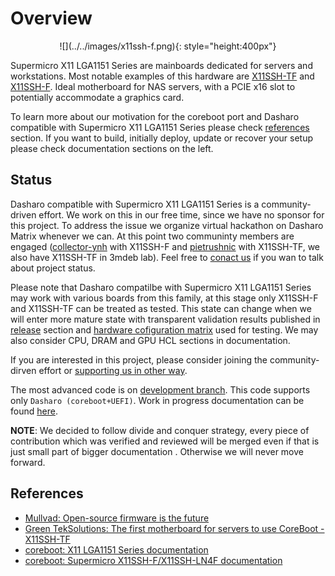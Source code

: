 # Overview

<center>
![](../../images/x11ssh-f.png){: style="height:400px"}
</center>

Supermicro X11 LGA1151 Series are mainboards dedicated for servers and
workstations. Most notable examples of this hardware are
[X11SSH-TF](https://www.supermicro.com/en/products/motherboard/x11ssh-tf) and
[X11SSH-F](https://www.supermicro.com/en/products/motherboard/X11SSH-F). Ideal
motherboard for NAS servers, with a PCIE x16 slot to potentially accommodate a
graphics card.

To learn more about our motivation for the coreboot port and Dasharo compatible
with Supermicro X11 LGA1151 Series please check [references](#references) section.
If you want to build, initially deploy, update or recover your setup please
check documentation sections on the left.

## Status

Dasharo compatible with Supermicro X11 LGA1151 Series is a community-driven
effort. We work on this in our free time, since we have no sponsor for this
project. To address the issue we organize virtual hackathon on Dasharo Matrix
whenever we can. At this point two communinty members are engaged
([collector-ynh](https://matrix.to/#/@collector-ynh:matrix.org) with X11SSH-F
and [pietrushnic](https://matrix.to/#/@pietrushnic:matrix.org) with X11SSH-TF,
we also have X11SSH-TF in 3mdeb lab). Feel free to [conact
us](mailto:contact@dasharo.com) if you wan to talk about project status. 

Please note that Dasharo compatilbe with Supermicro X11 LGA1151 Series may work
with various boards from this family, at this stage only X11SSH-F and X11SSH-TF
can be treated as tested. This state can change when we will enter more mature
state with transparent validation results published in [release](../release)
section and [hardware cofiguration matrix](../hardware-matrix) used for
testing. We may also consider CPU, DRAM and GPU HCL sections in documentation.

If you are interested in this project, please consider joining the
community-dirven effort or [supporting us in other
way](../../ways-you-can-help-us.md).

The most advanced code is on [development branch](https://github.com/Dasharo/coreboot/pull/281). This code supports only
`Dasharo (coreboot+UEFI)`. Work in progress documentation can be found
[here](https://github.com/Dasharo/docs/pull/426).

**NOTE**: We decided to follow divide and conquer strategy, every piece of
contribution which was verified and reviewed will be merged even if that is
just small part of bigger documentation . Otherwise we will never move forward.

## References

* [Mullvad: Open-source firmware is the future](https://mullvad.net/en/blog/2019/8/7/open-source-firmware-future/)
* [Green TekSolutions: The first motherboard for servers to use CoreBoot - X11SSH-TF](https://www.greenteksolutionsllc.com/blog/The_first_motherboard_for_servers_to_use_CoreBoot_-_X11SSH-TF)
* [coreboot: X11 LGA1151 Series documentation](https://doc.coreboot.org/mainboard/supermicro/x11-lga1151-series/x11-lga1151-series.html)
* [coreboot: Supermicro X11SSH-F/X11SSH-LN4F documentation](https://doc.coreboot.org/mainboard/supermicro/x11-lga1151-series/x11ssh-f/x11ssh-f.html)

